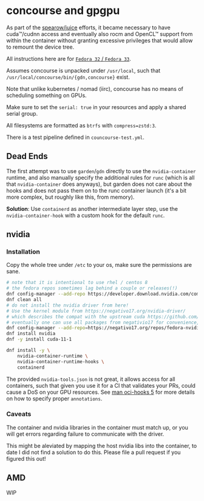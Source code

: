 # concourse and gpgpu

As part of the [spearow/juice](https://github.com/spearow/juice) efforts, it became necessary to have
cuda™/cudnn access and eventually also rocm and OpenCL™ support from within the container without granting
excessive privileges that would allow to remount the device tree.

All instructions here are for [`Fedora 32` / `Fedora 33`](https://getfedora.org).

Assumes concourse is unpacked under `/usr/local`, such that `/usr/local/concourse/bin/{gdn,concourse}` exist.

Note that unlike kubernetes / nomad (iirc), concourse has no means of scheduling something on GPUs.

Make sure to set the `serial: true` in your resources and apply a shared serial group.

All filesystems are formatted as `btrfs` with `compress=zstd:3`.

There is a test pipeline defined in `councourse-test.yml`.

## Dead Ends

The first attempt was to use `garden`/`gdn` directly to use the `nvidia-container` runtime, and also
manually specify the additional rules for `runc` (which is all that `nvidia-container` does anyways), but
garden does not care about the hooks and does not pass them on to the runc container launch (it's a bit more complex, but roughly like this, from memory).

**Solution**: Use `containerd` as another intermediate layer step, use the `nvidia-container-hook` with a custom hook for the default `runc`.

## nvidia

### Installation

Copy the whole tree under `/etc` to your os, make sure the permissions are sane.

```sh
# note that it is intentional to use rhel / centos 8
# the fedora repos sometimes lag behind a couple or releases(!)
dnf config-manager --add-repo https://developer.download.nvidia.com/compute/cuda/repos/rhel8/x86_64/cuda-rhel8.reposudo
dnf clean all
# do not install the nvidia driver from here!
# Use the kernel module from https://negativo17.org/nvidia-driver/
# which describes the compat with the upstream cuda https://github.com/negativo17/compat-nvidia-repo/issues/1
# eventually one can use all packages from negativio17 for convenience, but right now there are multiple issues
dnf config-manager --add-repo=https://negativo17.org/repos/fedora-nvidia.repo
dnf install nvidia
dnf -y install cuda-11-1

dnf install -y \
    nvidia-container-runtime \
    nvidia-container-runtime-hooks \
    containerd
```

The provided `nvidia-tools.json` is not great, it allows access for all
containers, such that given you use it for a CI that validates your PRs,
could cause a DoS on your GPU resources.
See [man oci-hooks 5](https://github.com/containers/podman/blob/master/pkg/hooks/docs/oci-hooks.5.md) for more details
on how to specify proper `annotations`.

### Caveats

The container and nvidia libraries in the container must match up, or you will get errors regarding failure to
communicate with the driver.

This might be aleviated by mapping the host nvidia libs into the container, to date I did not find a solution
to do this. Please file a pull request if you figured this out!

## AMD

WIP

